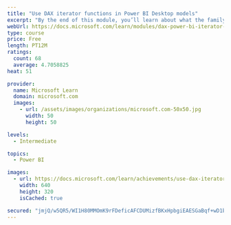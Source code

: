 ```yaml
---
title: "Use DAX iterator functions in Power BI Desktop models"
excerpt: "By the end of this module, you’ll learn about what the family of iterator functions can do and how to use them in your DAX calculations. Calculations will include custom summarizations, ranking, and concatenation."
webUrl: https://docs.microsoft.com/learn/modules/dax-power-bi-iterator-functions/
type: course
price: Free
length: PT12M
ratings:
  count: 68
  average: 4.7058825
heat: 51

provider:
  name: Microsoft Learn
  domain: microsoft.com
  images:
    - url: /assets/images/organizations/microsoft.com-50x50.jpg
      width: 50
      height: 50

levels:
  - Intermediate

topics:
  - Power BI

images:
  - url: https://docs.microsoft.com/learn/achievements/use-dax-iterator-functions-power-bi-desktop-social.png
    width: 640
    height: 320
    isCached: true

secured: "jmjQ/w5QR5/WI1H80MMOmK9rFDeficAFCDUMizfBKxHpbgiEAESGaBqf+wD1bXYBH59H2oLWKtWB88A0CMNSf2EBuc3DTMLh0akiaJPP2VjD5IJ0ACu4V2X1ovbNCI+jouVnF1kPjL5F79goJoM8M4inggl48NSK1helLjbwDry6ieEDcBOcH/Rr1G1qLEfiR6J+6odoHOJmJi+nyyw48kYCtPf2RaihfdbD/8jhMjSb7wT5KDe8xA584Il521l01tRcqzFZOWJJiD1Utn4383Df2uPWfoHsjtlGv+yY6073jsLZLqgaPSmB+ty9IWsakx22TGRIGoVTeKCKmJ2G+YoDjauJpSseuqnEv+6SgE+v/jQJFrgNmJEdel1XajFd1V58/5djhKohuSKKSCeL0Uvsr/DC8BaYq9aVmibKLcM=;ch5u6FJrYbf5n9K7EP7iDQ=="
---
```


